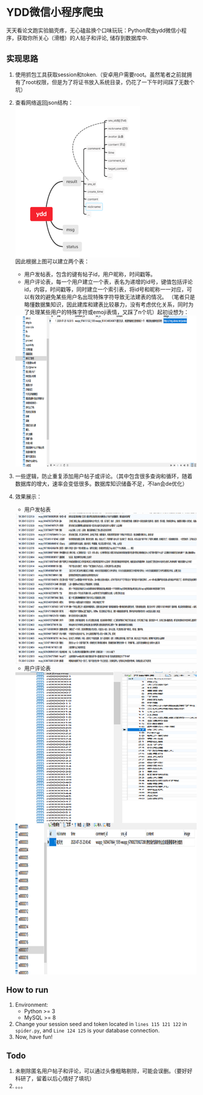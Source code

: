 # YDD微信小程序爬虫
天天看论文跑实验脑壳疼，无心磕盐换个口味玩玩：Python爬虫ydd微信小程序，获取你所关心（滑稽）的人帖子和评论, 储存到数据库中.

## 实现思路
1. 使用抓包工具获取session和token.（安卓用户需要root。虽然笔者之前就拥有了root权限，但是为了将证书放入系统目录，仍花了一下午时间踩了无数个坑）
2. 查看网络返回json结构：
<img src="./assert/post_scructure.png" width = "330" height = "400" alt="图片名称" align=center />  \
因此根据上图可以建立两个表：
   * 用户发帖表，包含的键有帖子id，用户昵称，时间戳等。
   * 用户评论表，每一个用户建立一个表，表名为递增的id号，键值包括评论id，内容，时间戳等，同时建立一个索引表，将id号和昵称一一对应，可以有效的避免某些用户名出现特殊字符导致无法建表的情况。
   （笔者只是略懂数据集知识，因此建库和建表比较暴力，没有考虑优化关系，同时为了处理某些用户的特殊字符或emoji表情，又踩了n个坑）起初设想为：
    <img src="./assert/pre.png" width = "800" height = "400" alt="图片名称" align=center />  

3. 一些逻辑，防止重复添加用户帖子或评论。（其中包含很多查询和循环，随着数据库的增大，速率会变低很多。数据库知识储备不足，不lan会de优化）
4. 效果展示：
    * 用户发帖表
     <img src="./assert/all_post.png" width = "800" height = "400" alt="图片名称" align=center /> 
     
    * 用户评论表
     <img src="./assert/comment_1.png" width = "800" height = "400" alt="图片名称" align=center />  
     <img src="./assert/comment_2.png" width = "800" height = "400" alt="图片名称" align=center />  

## How to run
1. Environment:
   * Python >= 3
   * MySQL >= 8
2. Change your session seed and token located in `lines 115 121 122` in `spider.py`, and `Line 124 125` is your database connection.
3. Now, have fun!

## Todo
1. 未剔除匿名用户帖子和评论，可以通过头像粗略剔除，可能会误删。（要好好科研了，留着以后心情好了填坑）
2. 。。。
